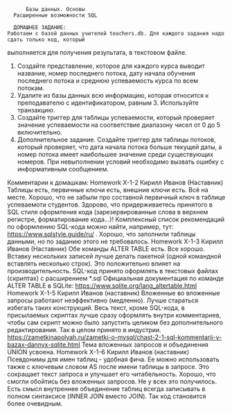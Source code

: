           Базы данных. Основы
      Расширенные возможности SQL

      ДОМАШНЕЕ ЗАДАНИЕ:
    Работаем с базой данных учителей teachers.db. Для каждого задания надо сдать только код, который
выполняется для получения результата, в текстовом файле.
1. Создайте представление, которое для каждого курса выводит название, номер последнего
потока, дату начала обучения последнего потока и среднюю успеваемость курса по всем потокам.
2. Удалите из базы данных всю информацию, которая относится к преподавателю с
идентификатором, равным 3. Используйте транзакцию.
3. Создайте триггер для таблицы успеваемости, который проверяет значение успеваемости на
соответствие диапазону чисел от 0 до 5 включительно.
4. Дополнительное задание. Создайте триггер для таблицы потоков, который проверяет, что
дата начала потока больше текущей даты, а номер потока имеет наибольшее значение среди
существующих номеров. При невыполнении условий необходимо вызвать ошибку с информативным сообщением.


Комментарии к домашкам:
      Homework X-1-2
    Кирилл Иванов (Наставник)
Таблицы есть, первичные ключи есть, внешние ключи есть. Всё на месте.
Хорошо, что не забыли про составной первичный ключ в таблице успеваемоти студентов.
Здорово, что придерживаетесь принятого в SQL стиля оформления кода (зарезервированные слова в верхнем регистре, форматирование кода...)!
Комплексный список рекомендаций по оформлению SQL-кода можно найти, например, тут: https://www.sqlstyle.guide/ru/ .
Хорошо, что заполнили таблицы данными, но по заданию этого не требовалось.
      Homework X-1-3
    Кирилл Иванов (Наставник)
Обе команды ALTER TABLE есть. Все хорошо.
Вставку нескольких записей лучше делать пакетной (одной командной вставлять несколько строк). Это положительно влияет на производительность.
SQL-код принято оформлять в текстовых файлах (скриптах) с расширением *.sql
Официальная документация по команде ALTER TABLE в SQLite: https://www.sqlite.org/lang_altertable.html
      Homework X-1-5
    Кирилл Иванов (наставник)
Вложенные во вложенные запросы работают неэффективно (медленно). Лучше стараться избегать таких конструкций.
Весь текст, кроме SQL-кода, в присылаемых скриптах лучше сразу оформлять внутри комментариев, чтобы сам скрипт
можно было запустить целиком без дополнительного редактирования. Так в целом принято в индустрии.
  https://zametkinapolyah.ru/zametki-o-mysql/chast-2-1-sql-kommentarii-v-bazax-dannyx-sqlite.html
Тема вложенных запросов и объединения UNION усвоена.
      Homework X-1-6
    Кирилл Иванов (наставник)
Псевдонимы для имен таблиц - удобная фича. Ее можно использовать также с ключевым словом AS после имени таблицы в запросе. Это сокращает текст запроса и улучшает его читабельность.
Хорошо, что смогли обойтись без вложенных запросов. Не у всех это получилось.
Есть смысл внутреннее объединение таблиц всегда записывать в полном синтаксисе (INNER JOIN вместо JOIN). Так код становится более очевидным.
